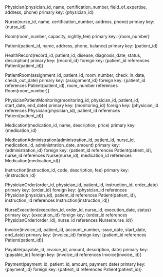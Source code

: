 Physician(physician_id, name, certification_number, field_of_expertise, address, phone)
primary key: {physician_id}

Nurse(nurse_id, name, certification_number, address, phone)
primary key: {nurse_id}

Room(room_number, capacity, nightly_fee)
primary key: {room_number}

Patient(patient_id, name, address, phone, balance)
primary key: {patient_id}

HealthRecord(record_id, patient_id, disease, diagnosis_date, status, description)
primary key: {record_id}
foreign key: {patient_id references Patient(patient_id)}

PatientRoom(assignment_id, patient_id, room_number, check_in_date, check_out_date)
primary key: {assignment_id}
foreign key: {patient_id references Patient(patient_id), room_number references Room(room_number)}

PhysicianPatientMonitoring(monitoring_id, physician_id, patient_id, start_date, end_date)
primary key: {monitoring_id}
foreign key: {physician_id references Physician(physician_id), patient_id references Patient(patient_id)}

Medication(medication_id, name, description, price)
primary key: {medication_id}

MedicationAdministration(administration_id, patient_id, nurse_id, medication_id, administration_date, amount)
primary key: {administration_id}
foreign key: {patient_id references Patient(patient_id), nurse_id references Nurse(nurse_id), medication_id references Medication(medication_id)}

Instruction(instruction_id, code, description, fee)
primary key: {instruction_id}

PhysicianOrder(order_id, physician_id, patient_id, instruction_id, order_date)
primary key: {order_id}
foreign key: {physician_id references Physician(physician_id), patient_id references Patient(patient_id), instruction_id references Instruction(instruction_id)}

NurseExecution(execution_id, order_id, nurse_id, execution_date, status)
primary key: {execution_id}
foreign key: {order_id references PhysicianOrder(order_id), nurse_id references Nurse(nurse_id)}

Invoice(invoice_id, patient_id, account_number, issue_date, start_date, end_date)
primary key: {invoice_id}
foreign key: {patient_id references Patient(patient_id)}

Payable(payable_id, invoice_id, amount, description, date)
primary key: {payable_id}
foreign key: {invoice_id references Invoice(invoice_id)}

Payment(payment_id, patient_id, amount, payment_date)
primary key: {payment_id}
foreign key: {patient_id references Patient(patient_id)}